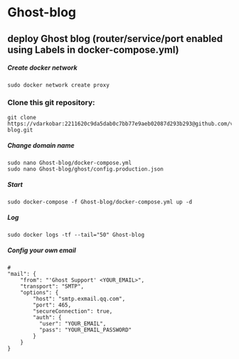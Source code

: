 # Ghost-blog
## deploy Ghost blog (router/service/port enabled using Labels in docker-compose.yml)

##### Create docker network
```
sudo docker network create proxy
```

### Clone this git repository:
```
git clone https://vdarkobar:2211620c9da5dab0c7bb77e9aeb02087d293b293@github.com/vdarkobar/Ghost-blog.git
```

##### Change domain name
```
sudo nano Ghost-blog/docker-compose.yml
sudo nano Ghost-blog/ghost/config.production.json
```
##### Start
```
sudo docker-compose -f Ghost-blog/docker-compose.yml up -d
```
##### Log
```
sudo docker logs -tf --tail="50" Ghost-blog
```
##### Config your own email
```
# 
"mail": {
    "from": "'Ghost Support' <YOUR_EMAIL>",
    "transport": "SMTP",
    "options": {
        "host": "smtp.exmail.qq.com",
        "port": 465,
        "secureConnection": true,
        "auth": {
          "user": "YOUR_EMAIL",
          "pass": "YOUR_EMAIL_PASSWORD"
        }
    }
}

```
